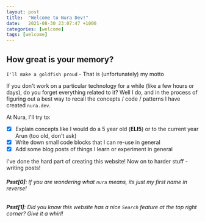 ```yaml
---
layout: post
title:  "Welcome to Nura Dev!"
date:   2021-08-30 23:07:47 +1000
categories: [welcome]
tags: [welcome]
---
```

## How great is your memory? 

`I'll make a goldfish proud` - That is (unfortunately) my motto

If you don't work on a particular technology for a while (like a few hours or days), do you forget everything related to it? 
Well I do, and in the process of figuring out a best way to recall the concepts / code / patterns I have created `nura.dev`.

At Nura, I'll try to:
- [x] Explain concepts like I would do a 5 year old (**ELI5**) or to the current year Arun (too old, don't ask)
- [x] Write down small code blocks that I can re-use in general
- [x] Add some blog posts of things I learn or experiment in general 

I've done the hard part of creating this website! Now on to harder stuff - writing posts! 
###### **Psst[0]**: If you are wondering what `nura` means, its just my first name in reverse! 

###### **Psst[1]**: Did you know this website has a nice `Search` feature at the top right corner? Give it a whirl! 

